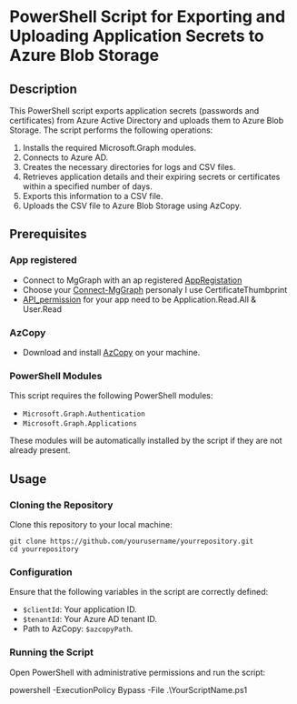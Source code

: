 PowerShell Script for Exporting and Uploading Application Secrets to Azure Blob Storage
=======================================================================================

Description
-----------

This PowerShell script exports application secrets (passwords and certificates) from Azure Active Directory and uploads them to Azure Blob Storage. The script performs the following operations:

1.  Installs the required Microsoft.Graph modules.
2.  Connects to Azure AD.
3.  Creates the necessary directories for logs and CSV files.
4.  Retrieves application details and their expiring secrets or certificates within a specified number of days.
5.  Exports this information to a CSV file.
6.  Uploads the CSV file to Azure Blob Storage using AzCopy.

Prerequisites
-------------
### App registered

- Connect to MgGraph with an ap registered [AppRegistation](https://learn.microsoft.com/fr-fr/entra/identity-platform/quickstart-register-app)
- Choose your [Connect-MgGraph](https://learn.microsoft.com/en-us/powershell/module/microsoft.graph.authentication/connect-mggraph?view=graph-powershell-1.0) personaly I use CertificateThumbprint
- [API_permission](https://learn.microsoft.com/en-us/entra/identity-platform/quickstart-configure-app-access-web-apis) for your app need to be Application.Read.All & User.Read

### AzCopy

-   Download and install [AzCopy](https://learn.microsoft.com/fr-fr/azure/storage/common/storage-use-azcopy-v10) on your machine.

### PowerShell Modules

This script requires the following PowerShell modules:

-   `Microsoft.Graph.Authentication`
-   `Microsoft.Graph.Applications`

These modules will be automatically installed by the script if they are not already present.

Usage
-----

### Cloning the Repository

Clone this repository to your local machine:

```
git clone https://github.com/yourusername/yourrepository.git
cd yourrepository

```

### Configuration

Ensure that the following variables in the script are correctly defined:

-   `$clientId`: Your application ID.
-   `$tenantId`: Your Azure AD tenant ID.
-   Path to AzCopy: `$azcopyPath`.

### Running the Script

Open PowerShell with administrative permissions and run the script:

powershell -ExecutionPolicy Bypass -File .\YourScriptName.ps1
